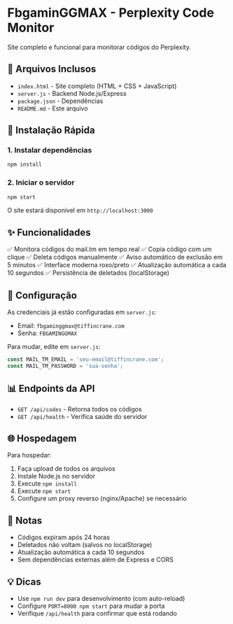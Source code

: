 # FbgaminGGMAX - Perplexity Code Monitor

Site completo e funcional para monitorar códigos do Perplexity.

## 📁 Arquivos Inclusos

- `index.html` - Site completo (HTML + CSS + JavaScript)
- `server.js` - Backend Node.js/Express
- `package.json` - Dependências
- `README.md` - Este arquivo

## 🚀 Instalação Rápida

### 1. Instalar dependências
```bash
npm install
```

### 2. Iniciar o servidor
```bash
npm start
```

O site estará disponível em `http://localhost:3000`

## ✨ Funcionalidades

✅ Monitora códigos do mail.tm em tempo real
✅ Copia código com um clique
✅ Deleta códigos manualmente
✅ Aviso automático de exclusão em 5 minutos
✅ Interface moderna roxo/preto
✅ Atualização automática a cada 10 segundos
✅ Persistência de deletados (localStorage)

## 🔧 Configuração

As credenciais já estão configuradas em `server.js`:
- Email: `fbgaminggmax@tiffincrane.com`
- Senha: `FBGAMINGGMAX`

Para mudar, edite em `server.js`:
```javascript
const MAIL_TM_EMAIL = 'seu-email@tiffincrane.com';
const MAIL_TM_PASSWORD = 'sua-senha';
```

## 📊 Endpoints da API

- `GET /api/codes` - Retorna todos os códigos
- `GET /api/health` - Verifica saúde do servidor

## 🌐 Hospedagem

Para hospedar:

1. Faça upload de todos os arquivos
2. Instale Node.js no servidor
3. Execute `npm install`
4. Execute `npm start`
5. Configure um proxy reverso (nginx/Apache) se necessário

## 📝 Notas

- Códigos expiram após 24 horas
- Deletados não voltam (salvos no localStorage)
- Atualização automática a cada 10 segundos
- Sem dependências externas além de Express e CORS

## 💡 Dicas

- Use `npm run dev` para desenvolvimento (com auto-reload)
- Configure `PORT=8000 npm start` para mudar a porta
- Verifique `/api/health` para confirmar que está rodando

